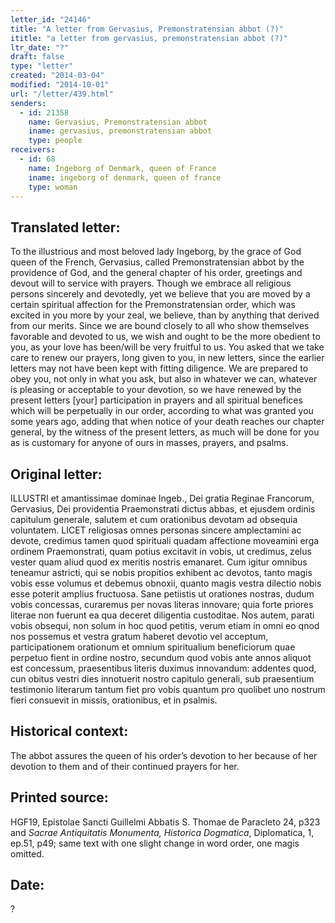 ```yaml
---
letter_id: "24146"
title: "A letter from Gervasius, Premonstratensian abbot (?)"
ititle: "a letter from gervasius, premonstratensian abbot (?)"
ltr_date: "?"
draft: false
type: "letter"
created: "2014-03-04"
modified: "2014-10-01"
url: "/letter/439.html"
senders:
  - id: 21358
    name: Gervasius, Premonstratensian abbot
    iname: gervasius, premonstratensian abbot
    type: people
receivers:
  - id: 68
    name: Ingeborg of Denmark, queen of France
    iname: ingeborg of denmark, queen of france
    type: woman
---
```

<h2> Translated letter:</h2>To the illustrious and most beloved lady Ingeborg, by the grace of God queen of the French, Gervasius, called Premonstratensian abbot by the providence of God, and the general chapter of his order, greetings and devout will to service with prayers.
Though we embrace all religious persons sincerely and devotedly, yet we believe that you are moved by a certain spiritual affection for the Premonstratensian order, which was excited in you more by your zeal, we believe, than by anything that derived from our merits.  Since we are bound closely to all who show themselves favorable and devoted to us, we wish and ought to be the more obedient to you, as your love has been/will be very fruitful to us.  You asked that we take care to renew our prayers, long given to you, in new letters, since the earlier letters may not have been kept with fitting diligence.  We are prepared to obey you, not only in what you ask, but also in whatever we can, whatever is pleasing or acceptable to your devotion, so we have renewed by the present letters [your] participation in prayers and all spiritual benefices which will be perpetually in our order, according to what was granted you some years ago, adding that when notice of your death reaches our chapter general, by the witness of the present letters, as much will be done for you as is customary for anyone of ours in masses, prayers, and psalms.
<h2 class="mt-4"> Original letter:</h2>ILLUSTRI et amantissimae dominae Ingeb., Dei gratia Reginae Francorum, Gervasius, Dei providentia Praemonstrati dictus abbas, et ejusdem ordinis capitulum generale, salutem et cum orationibus devotam ad obsequia voluntatem. LICET religiosas omnes personas sincere amplectamini ac devote, credimus tamen quod spirituali quadam affectione moveamini erga ordinem Praemonstrati, quam potius excitavit in vobis, ut credimus, zelus vester quam aliud quod ex meritis nostris emanaret. Cum igitur omnibus teneamur astricti, qui se nobis propitios exhibent ac devotos, tanto magis vobis esse volumus et debemus obnoxii, quanto magis vestra dilectio nobis esse poterit amplius fructuosa. Sane petiistis ut orationes nostras, dudum vobis concessas, curaremus per novas literas innovare; quia forte priores literae non fuerunt ea qua deceret diligentia custoditae. Nos autem, parati vobis obsequi, non solum in hoc quod petitis, verum etiam in omni eo qnod nos possemus et vestra gratum haberet devotio vel acceptum, participationem orationum et omnium spiritualium beneficiorum quae perpetuo fient in ordine nostro, secundum quod vobis ante annos aliquot est concessum, praesentibus literis duximus innovandum: addentes quod, cun obitus vestri dies innotuerit nostro capitulo generali, sub praesentium testimonio literarum tantum fiet pro vobis quantum pro quolibet uno nostrum fieri consuevit in missis, orationibus, et in psalmis.
<h2 class="mt-4"> Historical context:</h2>The abbot assures the queen of his order’s devotion to her because of her devotion to them and of their continued prayers for her.
<h2 class="mt-4"> Printed source:</h2><p>HGF19, Epistolae Sancti Guillelmi Abbatis S. Thomae de Paracleto 24, p323 and <em>Sacrae Antiquitatis Monumenta, Historica Dogmatica</em>, Diplomatica, 1, ep.51, p49; same text with one slight change in word order, one magis omitted.</p><h2 class="mt-4"> Date:</h2>?